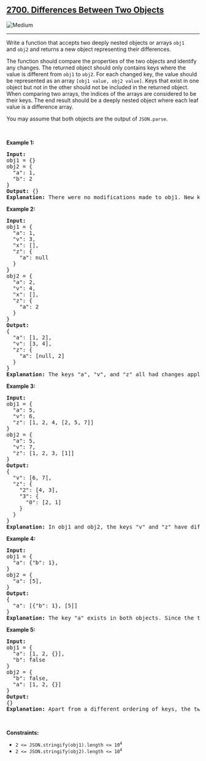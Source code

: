 <h2><a href="https://leetcode.com/problems/differences-between-two-objects/">2700. Differences Between Two Objects</a></h2><img src="https://img.shields.io/badge/Medium-FECC00" alt="Medium" /><hr><div><p>Write a function that accepts two deeply nested objects or arrays&nbsp;<code>obj1</code> and&nbsp;<code>obj2</code>&nbsp;and returns a new&nbsp;object representing their differences.</p>

<p>The function should compare the properties of the two objects and identify any changes.&nbsp;The returned object should only contains keys where the value is different from&nbsp;<code>obj1</code> to&nbsp;<code>obj2</code>. For each changed key, the value should be represented as an&nbsp;array <code>[obj1 value, obj2&nbsp;value]</code>. Keys that exist in one object but not in the other should not be included in the returned object. When comparing two arrays, the indices of the arrays are considered to be their keys.&nbsp;The end result should be a deeply nested object where each leaf value is a difference array.</p>

<p>You may assume that both objects are the output of <code>JSON.parse</code>.</p>

<p>&nbsp;</p>
<p><strong>Example 1:</strong></p>

<pre><strong>Input:</strong> 
obj1 = {}
obj2 = {
&nbsp; "a": 1, 
  "b": 2
}
<strong>Output:</strong> {}
<strong>Explanation:</strong> There were no modifications made to obj1. New keys "a" and "b" appear in obj2, but keys that are added or removed should be ignored.
</pre>

<p><strong>Example 2:</strong></p>

<pre><strong>Input:</strong> 
obj1 = {
&nbsp; "a": 1,
&nbsp; "v": 3,
&nbsp; "x": [],
&nbsp; "z": {
&nbsp; &nbsp; "a": null
&nbsp; }
}
obj2 = {
&nbsp; "a": 2,
&nbsp; "v": 4,
&nbsp; "x": [],
&nbsp; "z": {
&nbsp; &nbsp; "a": 2
&nbsp; }
}
<strong>Output:</strong> 
{
&nbsp; "a": [1, 2],
  "v": [3, 4],
&nbsp; "z": {
&nbsp;   "a": [null, 2]
&nbsp; }
}
<strong>Explanation:</strong> The keys "a", "v", and "z" all had changes applied. "a" was chnaged from 1 to 2. "v" was changed from 3 to 4. "z" had a change applied to a child object. "z.a" was changed from null to 2.
</pre>

<p><strong>Example 3:</strong></p>

<pre><strong>Input:</strong> 
obj1 = {
&nbsp; "a": 5, 
&nbsp; "v": 6, 
&nbsp; "z": [1, 2, 4, [2, 5, 7]]
}
obj2 = {
&nbsp; "a": 5, 
&nbsp; "v": 7, 
&nbsp; "z": [1, 2, 3, [1]]
}
<strong>Output:</strong> 
{
&nbsp; "v": [6, 7],
&nbsp; "z": {
&nbsp;   "2": [4, 3],
&nbsp;   "3": {
&nbsp;     "0": [2, 1]
&nbsp;   }
&nbsp; }
}
<strong>Explanation:</strong> In obj1 and obj2, the keys "v" and "z" have different assigned values. "a" is ignored because the value is unchanged. In the key "z", there is a nested array. Arrays are treated like objects where the indices are keys. There were two alterations to the the array: z[2] and z[3][0]. z[0] and z[1] were unchanged and thus not included. z[3][1] and z[3][2] were removed and thus not included.
</pre>

<p><strong>Example 4:</strong></p>

<pre><strong>Input:</strong> 
obj1 = {
&nbsp; "a": {"b": 1}, 
}
obj2 = {
&nbsp; "a": [5],
}
<strong>Output:</strong> 
{
  "a": [{"b": 1}, [5]]
}
<strong>Explanation:</strong> The key "a" exists in both objects. Since the two associated values have different types, they are placed in the difference array.</pre>

<p><strong>Example 5:</strong></p>

<pre><strong>Input:</strong> 
obj1 = {
&nbsp; "a": [1, 2, {}], 
&nbsp; "b": false
}
obj2 = { &nbsp; 
&nbsp; "b": false,
&nbsp; "a": [1, 2, {}]
}
<strong>Output:</strong> 
{}
<strong>Explanation:</strong> Apart from a different ordering of keys, the two objects are identical so an empty object is returned.</pre>

<p>&nbsp;</p>
<p><strong>Constraints:</strong></p>

<ul>
	<li><code>2 &lt;= JSON.stringify(obj1).length &lt;= 10<sup>4</sup></code></li>
	<li><code>2 &lt;= JSON.stringify(obj2).length &lt;= 10<sup>4</sup></code></li>
</ul>
</div>